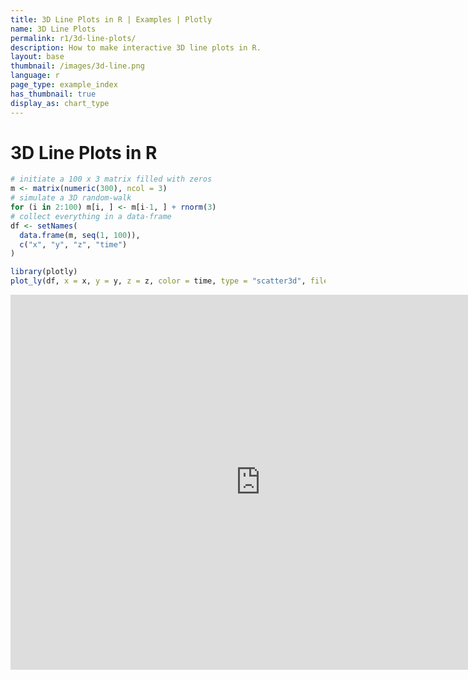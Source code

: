 ```yaml
---
title: 3D Line Plots in R | Examples | Plotly
name: 3D Line Plots
permalink: r1/3d-line-plots/
description: How to make interactive 3D line plots in R.
layout: base
thumbnail: /images/3d-line.png
language: r
page_type: example_index
has_thumbnail: true
display_as: chart_type
---
```



# 3D Line Plots in R


```r
# initiate a 100 x 3 matrix filled with zeros
m <- matrix(numeric(300), ncol = 3)
# simulate a 3D random-walk
for (i in 2:100) m[i, ] <- m[i-1, ] + rnorm(3)
# collect everything in a data-frame
df <- setNames(
  data.frame(m, seq(1, 100)),
  c("x", "y", "z", "time")
)

library(plotly)
plot_ly(df, x = x, y = y, z = z, color = time, type = "scatter3d", filename="r-docs/3d-line-plot")
```

<iframe height="600" id="igraph" scrolling="no" seamless="seamless" src="https://plot.ly/~RPlotBot/163" width="800" frameBorder="0"></iframe>
